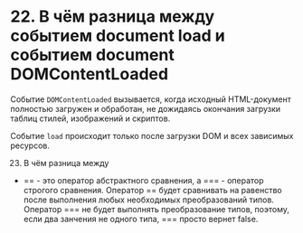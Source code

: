 # 22. В чём разница между событием document load и событием document DOMContentLoaded

Событие `DOMContentLoaded` вызывается, когда исходный HTML-документ полностью загружен и обработан, не дожидаясь окончания загрузки таблиц стилей, изображений и скриптов.

Событие `load` происходит только после загрузки DOM и всех зависимых ресурсов.

23. В чём разница между 

- == - это оператор абстрактного сравнения, а === - оператор строгого сравнения. Оператор == будет сравнивать на равенство после выполнения любых необходимых преобразований типов. Оператор === не будет выполнять преобразование типов, поэтому, если два занчения не одного типа, === просто вернет false.